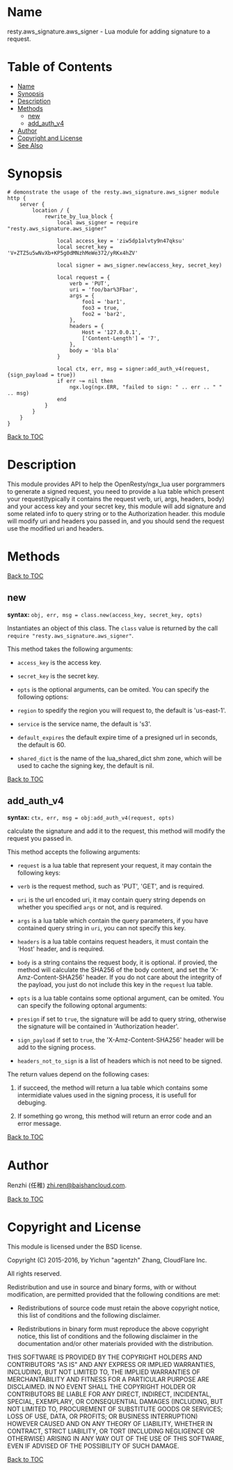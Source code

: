 Name
====

resty.aws_signature.aws_signer - Lua module for adding signature to a request.

Table of Contents
=================

* [Name](#name)
* [Synopsis](#synopsis)
* [Description](#description)
* [Methods](#methods)
    * [new](#new)
    * [add_auth_v4](#add_auth_v4)
* [Author](#author)
* [Copyright and License](#copyright-and-license)
* [See Also](#see-also)

Synopsis
========

```nginx
# demonstrate the usage of the resty.aws_signature.aws_signer module
http {
    server {
        location / {
            rewrite_by_lua_block {
                local aws_signer = require "resty.aws_signature.aws_signer"

                local access_key = 'ziw5dp1alvty9n47qksu'
                local secret_key = 'V+ZTZ5u5wNvXb+KP5g0dMNzhMeWe372/yRKx4hZV'

                local signer = aws_signer.new(access_key, secret_key)

                local request = {
                    verb = 'PUT',
                    uri = 'foo/bar%3Fbar',
                    args = {
                        foo1 = 'bar1',
                        foo3 = true,
                        foo2 = 'bar2',
                    },
                    headers = {
                        Host = '127.0.0.1',
                        ['Content-Length'] = '7',
                    },
                    body = 'bla bla'
                }

                local ctx, err, msg = signer:add_auth_v4(request, {sign_payload = true})
                if err ~= nil then
                    ngx.log(ngx.ERR, "failed to sign: " .. err .. " " .. msg)
                end
            }
        }
    }
}
```

[Back to TOC](#table-of-contents)

Description
===========

This module provides API to help the OpenResty/ngx_lua user porgrammers to generate a signed request,
you need to provide a lua table which present your request(typically it contains the request verb, uri,
args, headers, body) and your access key and your secret key, this module will add signature and some
related info to query string or to the Authorization header. this module will modify uri and headers
you passed in, and you should send the request use the modified uri and headers.

Methods
=======

[Back to TOC](#table-of-contents)

new
---
**syntax:** `obj, err, msg = class.new(access_key, secret_key, opts)`

Instantiates an object of this class. The `class` value is returned by the call `require "resty.aws_signature.aws_signer"`.

This method takes the following arguments:

* `access_key` is the access key.

* `secret_key` is the secret key.

* `opts` is the optional arguments, can be omited. You can specify the following options:

 - `region` to spedify the region you will request to, the default is 'us-east-1'.

 - `service` is the service name, the default is 's3'.

 - `default_expires` the default expire time of a presigned url in seconds, the default is 60.

 - `shared_dict` is the name of the lua_shared_dict shm zone, which will be used to cache the signing key, the default is nil.

[Back to TOC](#table-of-contents)

add_auth_v4
--------
**syntax:** `ctx, err, msg = obj:add_auth_v4(request, opts)`

calculate the signature and add it to the request, this method will modify the request you passed in.

This method accepts the following arguments:

* `request` is a lua table that represent your request, it may contain the following keys:

 - `verb` is the request method, such as 'PUT', 'GET', and is required.

 - `uri` is the url encoded uri, it may contain query string depends on whether you specified `args` or not, and is required.

 - `args` is a lua table which contain the query parameters, if you have contained query string in `uri`, you can not specify this key.

 - `headers` is a lua table contains request headers, it must contain the 'Host' header, and is required.

 - `body` is a string contains the request body, it is optional. if provied, the method will calculate the SHA256 of the body content, and set the 'X-Amz-Content-SHA256' header. If you do not care about the integrity of the payload, you just do not include this key in the `request` lua table.


* `opts` is a lua table contains some optional argument, can be omited. You can specify the following optonal arguments:

 - `presign` if set to `true`, the signature will be add to query string, otherwise the signature will be contained in 'Authorization header'.

 - `sign_payload` if set to `true`, the 'X-Amz-Content-SHA256' header will be add to the signing process.

 - `headers_not_to_sign` is a list of headers which is not need to be signed.


The return values depend on the following cases:

1. if succeed, the method will return a lua table which contains some intermidiate values used in the
signing process, it is usefull for debuging.

2. If something go wrong, this method will return an error code and an error message.

[Back to TOC](#table-of-contents)

Author
======

Renzhi (任稚) <zhi.ren@baishancloud.com>.

[Back to TOC](#table-of-contents)

Copyright and License
=====================

This module is licensed under the BSD license.

Copyright (C) 2015-2016, by Yichun "agentzh" Zhang, CloudFlare Inc.

All rights reserved.

Redistribution and use in source and binary forms, with or without modification, are permitted provided that the following conditions are met:

* Redistributions of source code must retain the above copyright notice, this list of conditions and the following disclaimer.

* Redistributions in binary form must reproduce the above copyright notice, this list of conditions and the following disclaimer in the documentation and/or other materials provided with the distribution.

THIS SOFTWARE IS PROVIDED BY THE COPYRIGHT HOLDERS AND CONTRIBUTORS "AS IS" AND ANY EXPRESS OR IMPLIED WARRANTIES, INCLUDING, BUT NOT LIMITED TO, THE IMPLIED WARRANTIES OF MERCHANTABILITY AND FITNESS FOR A PARTICULAR PURPOSE ARE DISCLAIMED. IN NO EVENT SHALL THE COPYRIGHT HOLDER OR CONTRIBUTORS BE LIABLE FOR ANY DIRECT, INDIRECT, INCIDENTAL, SPECIAL, EXEMPLARY, OR CONSEQUENTIAL DAMAGES (INCLUDING, BUT NOT LIMITED TO, PROCUREMENT OF SUBSTITUTE GOODS OR SERVICES; LOSS OF USE, DATA, OR PROFITS; OR BUSINESS INTERRUPTION) HOWEVER CAUSED AND ON ANY THEORY OF LIABILITY, WHETHER IN CONTRACT, STRICT LIABILITY, OR TORT (INCLUDING NEGLIGENCE OR OTHERWISE) ARISING IN ANY WAY OUT OF THE USE OF THIS SOFTWARE, EVEN IF ADVISED OF THE POSSIBILITY OF SUCH DAMAGE.

[Back to TOC](#table-of-contents)
